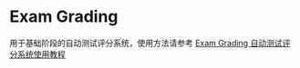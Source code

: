 # Exam Grading

用于基础阶段的自动测试评分系统，使用方法请参考 [Exam Grading 自动测试评分系统使用教程](https://github.com/LearningInfiniTensor/.github/blob/main/exam-grading-user-guide/doc.md) 
